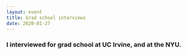 ```yaml
---
layout: event
title: Grad school interviews
date: 2020-01-27
---
```

### I interviewed for grad school at UC Irvine, and at the NYU.

